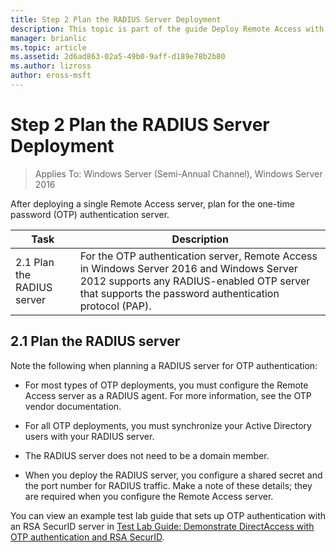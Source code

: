 ```yaml
---
title: Step 2 Plan the RADIUS Server Deployment
description: This topic is part of the guide Deploy Remote Access with OTP Authentication in Windows Server 2016.
manager: brianlic
ms.topic: article
ms.assetid: 2d6ad863-02a5-49b0-9aff-d189e78b2b80
ms.author: lizross
author: eross-msft
---
```

# Step 2 Plan the RADIUS Server Deployment

>Applies To: Windows Server (Semi-Annual Channel), Windows Server 2016

After deploying a single Remote Access server, plan for the one-time password (OTP) authentication server.

|Task|Description|
|----|--------|
|2.1 Plan the RADIUS server|For the OTP authentication server, Remote Access in  Windows Server 2016 and Windows Server 2012 supports any RADIUS-enabled OTP server that supports the password authentication protocol (PAP).|

## <a name="BKMK_1.1"></a>2.1 Plan the RADIUS server
Note the following when planning a RADIUS server for OTP authentication:

-   For most types of OTP deployments, you must configure the Remote Access server as a RADIUS agent. For more information, see the OTP vendor documentation.

-   For all OTP deployments, you must synchronize your Active Directory users with your RADIUS server.

-   The RADIUS server does not need to be a domain member.

-   When you deploy the RADIUS server, you configure a shared secret and the port number for RADIUS traffic. Make a note of these details; they are required when you configure the Remote Access server.

You can view an example test lab guide that sets up OTP authentication with an RSA SecurID server in [Test Lab Guide: Demonstrate DirectAccess with OTP authentication and RSA SecurID](../../../directaccess/tlg-otp-securid/test-lab-guide-demonstrate-directaccess-with-otp-authentication-and-rsa-securid.md).



